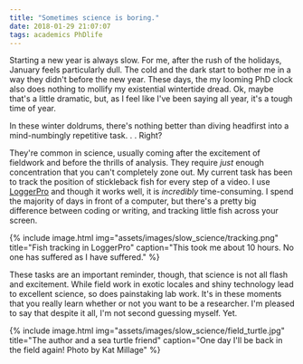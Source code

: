 ```yaml
---
title: "Sometimes science is boring."
date: 2018-01-29 21:07:07
tags: academics PhDlife
---
```


Starting a new year is always slow. For me, after the rush of the holidays, January feels particularly dull. The cold and the dark start to bother me in a way they didn't before the new year. These days, the my looming PhD clock also does nothing to mollify my existential wintertide dread. Ok, maybe that's a little dramatic, but, as I feel like I've been saying all year, it's a tough time of year.

In these winter doldrums, there's nothing better than diving headfirst into a mind-numbingly repetitive task. . . Right?

They're common in science, usually coming after the excitement of fieldwork and before the thrills of analysis. They require *just* enough concentration that you can't completely zone out. My current task has been to track the position of stickleback fish for every step of a video. I use [LoggerPro][lp] and though it works well, it is *incredibly* time-consuming. I spend the majority of days in front of a computer, but there's a pretty big difference between coding or writing, and tracking little fish across your screen.

{% include image.html img="assets/images/slow_science/tracking.png" title="Fish tracking in LoggerPro" caption="This took me about 10 hours. No one has suffered as I have suffered." %}

These tasks are an important reminder, though, that science is not all flash and excitement. While field work in exotic locales and shiny technology lead to excellent science, so does painstaking lab work. It's in these moments that you really learn whether or not you want to be a researcher. I'm pleased to say that despite it all, I'm not second guessing myself. Yet.

{% include image.html img="assets/images/slow_science/field_turtle.jpg" title="The author and a sea turtle friend" caption="One day I'll be back in the field again! Photo by Kat Millage" %}




[lp]: https://www.vernier.com/products/software/lp/ 